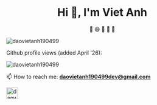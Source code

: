 <h1 align="center">Hi 👋, I'm Viet Anh</h1>
<p align="center">🔭 😄 👯 🤔 🌱</p>
<img align="center" src="https://github-readme-stats.vercel.app/api?username=daovietanh190499&show_icons=true" alt="daovietanh190499" />

<p align="left"> Github profile views (added April '26):  </p>
  <p align="left"> <img src="https://komarev.com/ghpvc/?username=daovietanh190499" alt="daovietanh190499" /> </p>


📫 How to reach me: **daovietanh190499dev@gmail.com**

<p align="center">

<a href="https://fb.com/daovietanh99" target="blank"><img align="center" src="https://cdn.jsdelivr.net/npm/simple-icons@3.0.1/icons/facebook.svg" alt="daovietanh99" height="30" width="30" /></a>
  
</p>
